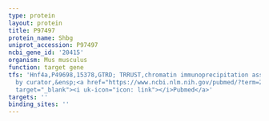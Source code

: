 ```yaml
---
type: protein
layout: protein
title: P97497
protein_name: Shbg
uniprot_accession: P97497
ncbi_gene_id: '20415'
organism: Mus musculus
function: target gene
tfs: 'Hnf4a,P49698,15378,GTRD; TRRUST,chromatin immunoprecipitation assay; inferred
  by curator,&ensp;<a href="https://www.ncbi.nlm.nih.gov/pubmed/?term=22210320%5Buid%5D"
  target="_blank"><i uk-icon="icon: link"></i>Pubmed</a>'
targets: ''
binding_sites: ''
---
```

